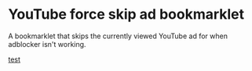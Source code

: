 # YouTube force skip ad bookmarklet
A bookmarklet that skips the currently viewed YouTube ad for when adblocker isn't working.

[test](https://raw.githubusercontent.com/Noobot9k/YouTube-force-ad-skip-bookmarklet/main/Bookmarklet.js)

